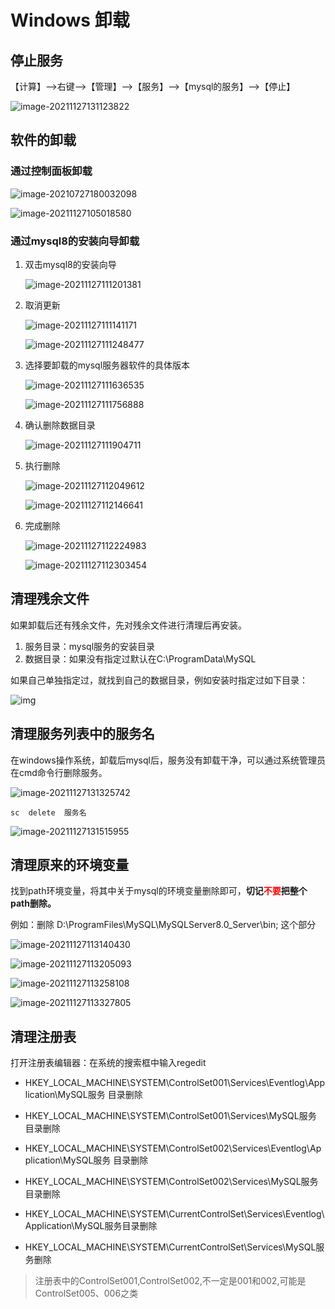 # Windows 卸载

## 停止服务

【计算】-->右键-->【管理】-->【服务】-->【mysql的服务】-->【停止】

![image-20211127131123822](https://fastly.jsdelivr.net/gh/LetengZzz/img@main/tc2/img/202407042023652.png)

## 软件的卸载

### 通过控制面板卸载

![image-20210727180032098](https://fastly.jsdelivr.net/gh/LetengZzz/img@main/tc2/img/202407042026106.png)

![image-20211127105018580](https://fastly.jsdelivr.net/gh/LetengZzz/img@main/tc2/img/202407042027227.png)

### 通过mysql8的安装向导卸载

1. 双击mysql8的安装向导

   ![image-20211127111201381](https://fastly.jsdelivr.net/gh/LetengZzz/img@main/tc2/img/202407042030766.png)

2. 取消更新

   ![image-20211127111141171](https://fastly.jsdelivr.net/gh/LetengZzz/img@main/tc2/img/202407042030683.png)

   ![image-20211127111248477](https://fastly.jsdelivr.net/gh/LetengZzz/img@main/tc2/img/202407042031986.png)

3. 选择要卸载的mysql服务器软件的具体版本

   ![image-20211127111636535](https://fastly.jsdelivr.net/gh/LetengZzz/img@main/tc2/img/202407042031378.png)

   ![image-20211127111756888](https://fastly.jsdelivr.net/gh/LetengZzz/img@main/tc2/img/202407042032567.png)

4. 确认删除数据目录

   ![image-20211127111904711](https://fastly.jsdelivr.net/gh/LetengZzz/img@main/tc2/img/202407042033737.png)

5. 执行删除

   ![image-20211127112049612](https://fastly.jsdelivr.net/gh/LetengZzz/img@main/tc2/img/202407042033454.png)

   ![image-20211127112146641](https://fastly.jsdelivr.net/gh/LetengZzz/img@main/tc2/img/202407042033632.png)

6. 完成删除

   ![image-20211127112224983](https://fastly.jsdelivr.net/gh/LetengZzz/img@main/tc2/img/202407042034055.png)

   ![image-20211127112303454](https://fastly.jsdelivr.net/gh/LetengZzz/img@main/tc2/img/202407042034215.png)


## 清理残余文件

如果卸载后还有残余文件，先对残余文件进行清理后再安装。

1. 服务目录：mysql服务的安装目录
2. 数据目录：如果没有指定过默认在C:\ProgramData\MySQL

如果自己单独指定过，就找到自己的数据目录，例如安装时指定过如下目录：

![img](https://fastly.jsdelivr.net/gh/LetengZzz/img@main/tc2/img/202407042035368.jpg)

## 清理服务列表中的服务名

在windows操作系统，卸载后mysql后，服务没有卸载干净，可以通过系统管理员在cmd命令行删除服务。

![image-20211127131325742](https://fastly.jsdelivr.net/gh/LetengZzz/img@main/tc2/img/202407042036599.png)

```
sc  delete  服务名
```

![image-20211127131515955](https://fastly.jsdelivr.net/gh/LetengZzz/img@main/tc2/img/202407042035220.png)

## 清理原来的环境变量

找到path环境变量，将其中关于mysql的环境变量删除即可，**切记<font color='red'>不要</font>把整个path删除。**

例如：删除  D:\ProgramFiles\MySQL\MySQLServer8.0_Server\bin;  这个部分

![image-20211127113140430](https://fastly.jsdelivr.net/gh/LetengZzz/img@main/tc2/img/202407042036956.png)

![image-20211127113205093](https://fastly.jsdelivr.net/gh/LetengZzz/img@main/tc2/img/202407042037633.png)

![image-20211127113258108](https://fastly.jsdelivr.net/gh/LetengZzz/img@main/tc2/img/202407042037772.png)

![image-20211127113327805](https://fastly.jsdelivr.net/gh/LetengZzz/img@main/tc2/img/202407042037797.png)

## 清理注册表

打开注册表编辑器：在系统的搜索框中输入regedit

* HKEY_LOCAL_MACHINE\SYSTEM\ControlSet001\Services\Eventlog\Application\MySQL服务 目录删除

* HKEY_LOCAL_MACHINE\SYSTEM\ControlSet001\Services\MySQL服务 目录删除

* HKEY_LOCAL_MACHINE\SYSTEM\ControlSet002\Services\Eventlog\Application\MySQL服务 目录删除

* HKEY_LOCAL_MACHINE\SYSTEM\ControlSet002\Services\MySQL服务 目录删除

* HKEY_LOCAL_MACHINE\SYSTEM\CurrentControlSet\Services\Eventlog\Application\MySQL服务目录删除

* HKEY_LOCAL_MACHINE\SYSTEM\CurrentControlSet\Services\MySQL服务删除

> 注册表中的ControlSet001,ControlSet002,不一定是001和002,可能是ControlSet005、006之类

